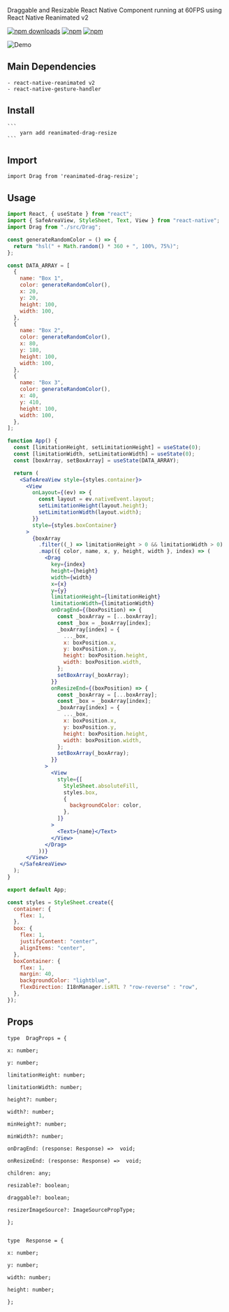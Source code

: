 Draggable and Resizable React Native Component running at 60FPS using React Native Reanimated v2

[![npm downloads](https://img.shields.io/npm/dm/reanimated-drag-resize.svg?style=for-the-badge)](https://www.npmjs.com/package/reanimated-drag-resize)
[![npm](https://img.shields.io/npm/dt/reanimated-drag-resize.svg?style=for-the-badge)](https://www.npmjs.com/package/reanimated-drag-resize)
[![npm](https://img.shields.io/npm/l/reanimated-drag-resize?style=for-the-badge)](https://github.com/fateh999/reanimated-drag-resize/blob/master/LICENSE)

![Demo](https://i.ibb.co/c30NjMn/reanimated-drag-resize-demo.gif)

## Main Dependencies

    - react-native-reanimated v2
    - react-native-gesture-handler

## Install

    ```
        yarn add reanimated-drag-resize
    ```

## Import

    import Drag from 'reanimated-drag-resize';

## Usage

```jsx
import React, { useState } from "react";
import { SafeAreaView, StyleSheet, Text, View } from "react-native";
import Drag from "./src/Drag";

const generateRandomColor = () => {
  return "hsl(" + Math.random() * 360 + ", 100%, 75%)";
};

const DATA_ARRAY = [
  {
    name: "Box 1",
    color: generateRandomColor(),
    x: 20,
    y: 20,
    height: 100,
    width: 100,
  },
  {
    name: "Box 2",
    color: generateRandomColor(),
    x: 80,
    y: 180,
    height: 100,
    width: 100,
  },
  {
    name: "Box 3",
    color: generateRandomColor(),
    x: 40,
    y: 410,
    height: 100,
    width: 100,
  },
];

function App() {
  const [limitationHeight, setLimitationHeight] = useState(0);
  const [limitationWidth, setLimitationWidth] = useState(0);
  const [boxArray, setBoxArray] = useState(DATA_ARRAY);

  return (
    <SafeAreaView style={styles.container}>
      <View
        onLayout={(ev) => {
          const layout = ev.nativeEvent.layout;
          setLimitationHeight(layout.height);
          setLimitationWidth(layout.width);
        }}
        style={styles.boxContainer}
      >
        {boxArray
          .filter((_) => limitationHeight > 0 && limitationWidth > 0)
          .map(({ color, name, x, y, height, width }, index) => (
            <Drag
              key={index}
              height={height}
              width={width}
              x={x}
              y={y}
              limitationHeight={limitationHeight}
              limitationWidth={limitationWidth}
              onDragEnd={(boxPosition) => {
                const _boxArray = [...boxArray];
                const _box = _boxArray[index];
                _boxArray[index] = {
                  ..._box,
                  x: boxPosition.x,
                  y: boxPosition.y,
                  height: boxPosition.height,
                  width: boxPosition.width,
                };
                setBoxArray(_boxArray);
              }}
              onResizeEnd={(boxPosition) => {
                const _boxArray = [...boxArray];
                const _box = _boxArray[index];
                _boxArray[index] = {
                  ..._box,
                  x: boxPosition.x,
                  y: boxPosition.y,
                  height: boxPosition.height,
                  width: boxPosition.width,
                };
                setBoxArray(_boxArray);
              }}
            >
              <View
                style={[
                  StyleSheet.absoluteFill,
                  styles.box,
                  {
                    backgroundColor: color,
                  },
                ]}
              >
                <Text>{name}</Text>
              </View>
            </Drag>
          ))}
      </View>
    </SafeAreaView>
  );
}

export default App;

const styles = StyleSheet.create({
  container: {
    flex: 1,
  },
  box: {
    flex: 1,
    justifyContent: "center",
    alignItems: "center",
  },
  boxContainer: {
    flex: 1,
    margin: 40,
    backgroundColor: "lightblue",
    flexDirection: I18nManager.isRTL ? "row-reverse" : "row",
  },
});
```

## Props

```
type  DragProps = {

x: number;

y: number;

limitationHeight: number;

limitationWidth: number;

height?: number;

width?: number;

minHeight?: number;

minWidth?: number;

onDragEnd: (response: Response) =>  void;

onResizeEnd: (response: Response) =>  void;

children: any;

resizable?: boolean;

draggable?: boolean;

resizerImageSource?: ImageSourcePropType;

};


type  Response = {

x: number;

y: number;

width: number;

height: number;

};
```
